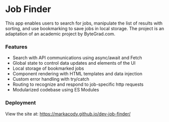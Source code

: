 # Job Finder
This app enables users to search for jobs, manipulate the list of results with sorting, and use bookmarking to save jobs in local storage. 
The project is an adaptation of an academic project by ByteGrad.com.
### Features
- Search with API communications using async/await and Fetch
- Global state to control data updates and elements of the UI
- Local storage of bookmarked jobs
- Component rendering with HTML templates and data injection
- Custom error handling with try/catch
- Routing to recognize and respond to job-specific http requests
- Modularized codebase using ES Modules

### Deployment
View the site at: https://markacody.github.io/dev-job-finder/ 
